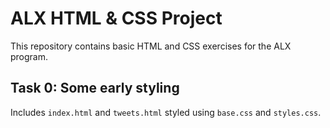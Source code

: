# ALX HTML & CSS Project

This repository contains basic HTML and CSS exercises for the ALX program.

## Task 0: Some early styling
Includes `index.html` and `tweets.html` styled using `base.css` and `styles.css`.
